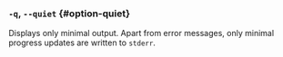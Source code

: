 ### `-q`, `--quiet` {#option-quiet}

Displays only minimal output. Apart from error messages, only minimal
progress updates are written to `stderr`.

